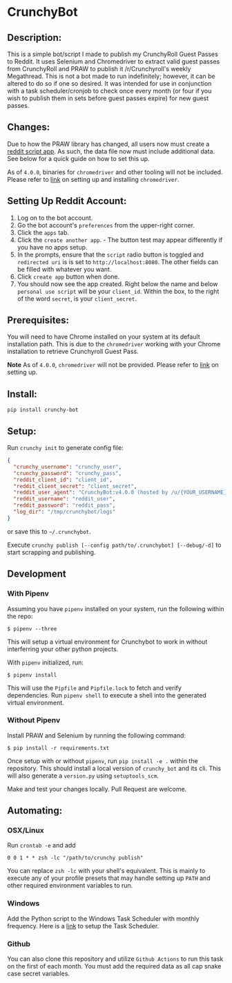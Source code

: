 # CrunchyBot
## Description:
This is a simple bot/script I made to publish my CrunchyRoll Guest Passes to Reddit.
It uses Selenium and Chromedriver to extract valid guest passes from CrunchyRoll
and PRAW to publish it /r/Crunchyroll's weekly Megathread. This is not a bot made
to run indefinitely; however, it can be altered to do so if one so desired.
It was intended for use in conjunction with a task scheduler/cronjob to check once every month
(or four if you wish to publish them in sets before guest passes expire) for new guest passes.

## Changes:
Due to how the PRAW library has changed, all users now must create a 
[reddit script app](https://github.com/reddit/reddit/wiki/OAuth2). 
As such, the data file now must include additional data. See below for a quick guide on how to set this up.

As of `4.0.0`, binaries for `chromedriver` and other tooling will not be included. 
Please refer to [link](https://github.com/SeleniumHQ/selenium/wiki/ChromeDriver#quick-installation)
on setting up and installing `chromedriver`.

## Setting Up Reddit Account:
  1. Log on to the bot account.
  2. Go the bot account's `preferences` from the upper-right corner.
  3. Click the `apps` tab.
  4. Click the `create another app`.
    - The button test may appear differently if you have no apps setup.
  5. In the prompts, ensure that the `script` radio button is toggled and 
     `redirected uri` is is set to `http://localhost:8080`. The other fields
     can be filled with whatever you want.
  6. Click `create app` button when done.
  7. You should now see the app created. Right below the name and below `personal use script` will be your
     `client_id`. Within the box, to the right of the word `secret`, is your `client_secret`.

## Prerequisites:
You will need to have Chrome installed on your system at its default installation path.
This is due to the `chromedriver` working with your Chrome installation to retrieve
Crunchyroll Guest Pass.

**Note** As of `4.0.0`, `chromedriver` will not be provided. 
Please refer to [link](https://github.com/SeleniumHQ/selenium/wiki/ChromeDriver#quick-installation)
on setting up.

## Install:
`pip install crunchy-bot`

## Setup:
Run `crunchy init` to generate config file:
```json
{
  "crunchy_username": "crunchy_user",
  "crunchy_password": "crunchy_pass",
  "reddit_client_id": "client_id",
  "reddit_client_secret": "client_secret",
  "reddit_user_agent": "CrunchyBot:v4.0.0 (hosted by /u/{YOUR_USERNAME})",
  "reddit_username": "reddit_user",
  "reddit_password": "reddit_pass",
  "log_dir": "/tmp/crunchybot/logs"
}
```
or save this to `~/.crunchybot`.

Execute `crunchy publish [--config path/to/.crunchybot] [--debug/-d]` to start scrapping and publishing.

## Development
### With Pipenv
Assuming you have `pipenv` installed on your system, run the following within the repo:
```
$ pipenv --three
```
This will setup a virtual environment for Crunchybot to work in without interferring your
other python projects.

With `pipenv` initialized, run:
```
$ pipenv install
```
This will use the `Pipfile` and `Pipfile.lock` to fetch and verify dependencies. Run `pipenv shell` to 
execute a shell into the generated virtual environment.

### Without Pipenv
Install PRAW and Selenium by running the following command:
```
$ pip install -r requirements.txt
```

Once setup with or without `pipenv`, run `pip install -e .` within the repository. This
should install a local version of `crunchy_bot` and its cli. This will also generate
a `version.py` using `setuptools_scm`.

Make and test your changes locally. Pull Request are welcome. 


## Automating:
### OSX/Linux
Run `crontab -e` and add
```
0 0 1 * * zsh -lc "/path/to/crunchy publish"
```
You can replace `zsh -lc` with your shell's equivalent. This is mainly to execute any of your profile
presets that may handle setting up `PATH` and other required environment variables to run.

### Windows
Add the Python script to the Windows Task Scheduler with monthly frequency.
Here is a [link](https://blog.netwrix.com/2018/07/03/how-to-automate-powershell-scripts-with-task-scheduler/)
to setup the Task Scheduler.

### Github
You can also clone this repository and utilize `Github Actions` to run this task on the first of each month.
You must add the required data as all cap snake case secret variables.

